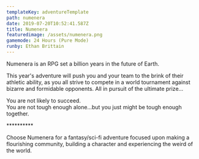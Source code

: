```yaml
---
templateKey: adventureTemplate
path: numenera
date: 2019-07-20T10:52:41.587Z
title: Numenera
featuredimage: /assets/numenera.png
gamemode: 24 Hours (Pure Mode)
runby: Ethan Brittain
---
```


Numenera is an RPG set a billion years in the future of Earth.

This year's adventure will push you and your team to the brink of their athletic ability, as you all strive to compete in a world tournament against bizarre and formidable opponents. All in pursuit of the ultimate prize... 

You are not likely to succeed.\
You are not tough enough alone...but you just might be tough enough together.

\*\*\*\*\*\*\*\*\*\*

Choose Numenera for a fantasy/sci-fi adventure focused upon making a flourishing community, building a character and experiencing the weird of the world.
